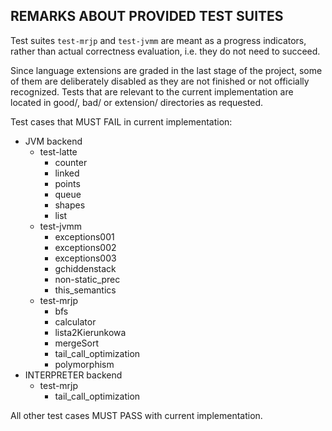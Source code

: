 REMARKS ABOUT PROVIDED TEST SUITES
----------------------------------
Test suites `test-mrjp` and `test-jvmm` are meant as a progress indicators, rather than actual correctness evaluation,
i.e. they do not need to succeed.

Since language extensions are graded in the last stage of the project, some of them are deliberately disabled as they
are not finished or not officially recognized.
Tests that are relevant to the current implementation are located in good/, bad/ or extension/ directories as requested.

Test cases that MUST FAIL in current implementation:
+   JVM backend
    *   test-latte
        -   counter
        -   linked
        -   points
        -   queue
        -   shapes
        -   list
    *   test-jvmm
        -   exceptions001
        -   exceptions002
        -   exceptions003
        -   gchiddenstack
        -   non-static_prec
        -   this_semantics
    *   test-mrjp
        -   bfs
        -   calculator
        -   lista2Kierunkowa
        -   mergeSort
        -   tail_call_optimization
        -   polymorphism
+   INTERPRETER backend
    *   test-mrjp
        -   tail_call_optimization

All other test cases MUST PASS with current implementation.
